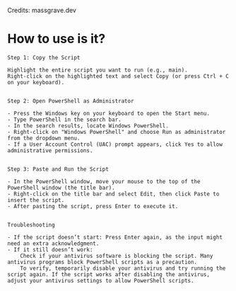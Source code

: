 Credits: massgrave.dev

# How to use is it?

    Step 1: Copy the Script

    Highlight the entire script you want to run (e.g., main).
    Right-click on the highlighted text and select Copy (or press Ctrl + C on your keyboard).
    

    Step 2: Open PowerShell as Administrator

    - Press the Windows key on your keyboard to open the Start menu.
    - Type PowerShell in the search bar.
    - In the search results, locate Windows PowerShell.
    - Right-click on "Windows PowerShell" and choose Run as administrator from the dropdown menu.
    - If a User Account Control (UAC) prompt appears, click Yes to allow administrative permissions.
    

    Step 3: Paste and Run the Script

    - In the PowerShell window, move your mouse to the top of the PowerShell window (the title bar).
    - Right-click on the title bar and select Edit, then click Paste to insert the script.
    - After pasting the script, press Enter to execute it.
    

    Troubleshooting

    - If the script doesn’t start: Press Enter again, as the input might need an extra acknowledgment.
    - If it still doesn’t work:
        Check if your antivirus software is blocking the script. Many antivirus programs block PowerShell scripts as a precaution.
        To verify, temporarily disable your antivirus and try running the script again. If the script works after disabling the antivirus, adjust your antivirus settings to allow PowerShell scripts.
